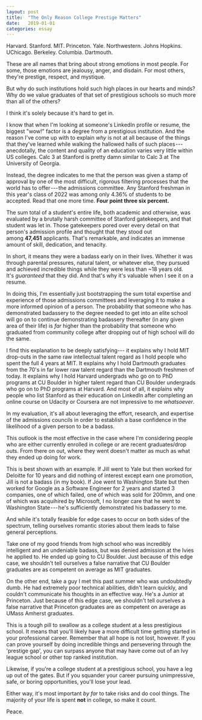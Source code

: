 ```yaml
---
layout: post
title:  "The Only Reason College Prestige Matters"
date:   2019-01-01
categories: essay
---
```


Harvard. Stanford. MIT. Princeton. Yale. Northwestern. Johns Hopkins. UChicago. Berkeley. Columbia. Dartmouth.

These are all names that bring about strong emotions in most people. For some, those emotions are jealousy, anger, and disdain. For most others, they're prestige, respect, and mystique.

But why do such institutions hold such high places in our hearts and minds? Why do we value graduates of that set of prestigious schools so much more than all of the others?

I think it's solely because it's hard to get in.

I know that when I'm looking at someone's LinkedIn profile or resume, the biggest "wow!" factor is a degree from a prestigious institution. And the reason I've come up with to explain *why* is not at all because of the things that they've learned while walking the hallowed halls of such places --- anecdotally, the content and quality of an education varies very little within US colleges. Calc 3 at Stanford is pretty damn similar to Calc 3 at The University of Georgia.

Instead, the degree indicates to me that the person was given a stamp of approval by one of the most difficult, rigorous filtering processes that the world has to offer --- the admissions committee. Any Stanford freshman in this year's class of 2022 was among only 4.36% of students to be accepted. Read that one more time. **Four point three six percent.**

The sum total of a student's entire life, both academic and otherwise, was evaluated by a brutally harsh committee of Stanford gatekeepers, and that student was let in. Those gatekeepers pored over every detail on that person's admission profile and thought that they stood out among **47,451** applicants. That's remarkable, and indicates an immense amount of skill, dedication, and tenacity.

In short, it means they were a badass early on in their lives. Whether it was through parental pressures, natural talent, or whatever else, they pursued and achieved incredible things while they were less than ~18 years old. It's *guaranteed* that they did. And that's why it's valuable when I see it on a resume.

In doing this, I'm essentially just bootstrapping the sum total expertise and experience of those admissions committees and leveraging it to make a more informed opinion of a person. The probability that someone who has demonstrated badassery to the degree needed to get into an elite school will go on to continue demonstrating badassery thereafter (in any given area of their life) is *far* higher than the probability that someone who graduated from community college after dropping out of high school will do the same.

I find this explanation to be deeply satisfying--- it explains why I hold MIT drop-outs in the same raw intellectual talent regard as I hold people who spent the full 4 years at MIT. It explains why I hold Dartmouth graduates from the 70's in far lower raw talent regard than the Dartmouth freshmen of today. It explains why I hold Harvard undergrads who go on to PhD programs at CU Boulder in higher talent regard than CU Boulder undergrads who go on to PhD programs at Harvard. And most of all, it explains why people who list Stanford as their education on LinkedIn after completing an online course on Udacity or Coursera are not impressive to me *whatsoever*.

In my evaluation, it's all about leveraging the effort, research, and expertise of the admissions councils in order to establish a base confidence in the likelihood of a given person to be a badass.

This outlook is the most effective in the case where I'm considering people who are either currently enrolled in college or are recent graduates/drop outs. From there on out, where they went doesn't matter as much as what they ended up doing for work.

This is best shown with an example. If Jill went to Yale but then worked for Deloitte for 10 years and did nothing of interest except earn one promotion, Jill is not a badass (in my book). If Joe went to Washington State but then worked for Google as a Software Engineer for 2 years and started 3 companies, one of which failed, one of which was sold for 200mm, and one of which was acquihired by Microsoft, I no longer care that he went to Washington State --- he's sufficiently demonstrated his badassery to me.

And while it's totally feasible for edge cases to occur on both sides of the spectrum, telling ourselves romantic stories about them leads to false general perceptions.

Take one of my good friends from high school who was incredibly intelligent and an undeniable badass, but was denied admission at the Ivies he applied to. He ended up going to CU Boulder. Just because of this edge case, we shouldn't tell ourselves a false narrative that CU Boulder graduates are as competent on average as MIT graduates.

On the other end, take a guy I met this past summer who was undoubtedly dumb. He had extremely poor technical abilities, didn't learn quickly, and couldn't communicate his thoughts in an effective way. He's a Junior at Princeton. Just because of this edge case, we shouldn't tell ourselves a false narrative that Princeton graduates are as competent on average as UMass Amherst graduates.

This is a tough pill to swallow as a college student at a less prestigious school. It means that you'll likely have a more difficult time getting started in your professional career. Remember that all hope is not lost, however. If you can prove yourself by doing incredible things and persevering through the 'prestige gap', you can surpass anyone that may have come out of an Ivy league school or other top ranked institution.

Likewise, if you're a college student at a prestigious school, you have a leg up out of the gates. But if you squander your career pursuing unimpressive, safe, or boring opportunities, you'll lose your lead.

Either way, it's most important *by far* to take risks and do cool things. The majority of your life is spent **not** in college, so make it count.

Peace.